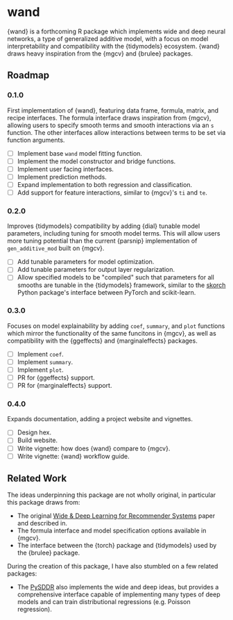 # wand
{wand} is a forthcoming R package which implements wide and deep neural networks, a type of generalized additive model, with a focus on model interpretability and compatibility with the {tidymodels} ecosystem. {wand} draws heavy inspiration from the {mgcv} and {brulee} packages.

## Roadmap

### 0.1.0
First implementation of {wand}, featuring data frame, formula, matrix, and recipe interfaces. The formula interface draws inspiration from {mgcv}, allowing users to specify smooth terms and smooth interactions via an `s` function. The other interfaces allow interactions between terms to be set via function arguments.

- [ ] Implement base `wand` model fitting function.
- [ ] Implement the model constructor and bridge functions.
- [ ] Implement user facing interfaces.
- [ ] Implement prediction methods.
- [ ] Expand implementation to both regression and classification.
- [ ] Add support for feature interactions, similar to {mgcv}'s `ti` and `te`.

### 0.2.0
Improves {tidymodels} compatibility by adding {dial} tunable model parameters, including tuning for smooth model terms. This will allow users more tuning potential than the current {parsnip} implementation of `gen_additive_mod` built on {mgcv}.

- [ ] Add tunable parameters for model optimization.
- [ ] Add tunable parameters for output layer regularization.
- [ ] Allow specified models to be "compiled" such that parameters for all smooths are tunable in the {tidymodels} framework, similar to the [skorch](https://github.com/skorch-dev/skorch) Python package's interface between PyTorch and scikit-learn.

### 0.3.0
Focuses on model explainability by adding `coef`, `summary`, and `plot` functions which mirror the functionality of the same funcitons in {mgcv}, as well as compatibility with the {ggeffects} and {marginaleffects} packages.

- [ ] Implement `coef`.
- [ ] Implement `summary`.
- [ ] Implement `plot`.
- [ ] PR for  {ggeffects} support.
- [ ] PR for  {marginaleffects} support.

### 0.4.0
Expands documentation, adding a project website and vignettes.

- [ ] Design hex.
- [ ] Build website.
- [ ] Write vignette: how does {wand} compare to {mgcv}.
- [ ] Write vignette: {wand} workflow guide.

## Related Work

The ideas underpinning this package are not wholly original, in particular this package draws from:

* The original [Wide & Deep Learning for Recommender Systems](https://arxiv.org/abs/1606.07792) paper and described in.
* The formula interface and model specification options available in {mgcv}.
* The interface between the {torch} package and {tidymodels} used by the {brulee} package.

During the creation of this package, I have also stumbled on a few related packages:

* The [PySDDR](https://github.com/HelmholtzAI-Consultants-Munich/PySDDR) also implements the wide and deep ideas, but provides a comprehensive interface capable of implementing many types of deep models and can train distributional regressions (e.g. Poisson regression).
